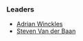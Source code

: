### Leaders

* [Adrian Winckles](mailto:adrian.winckles@owasp.org)
* [Steven Van der Baan](mailto:steven.van.der.baan@owasp.org)

